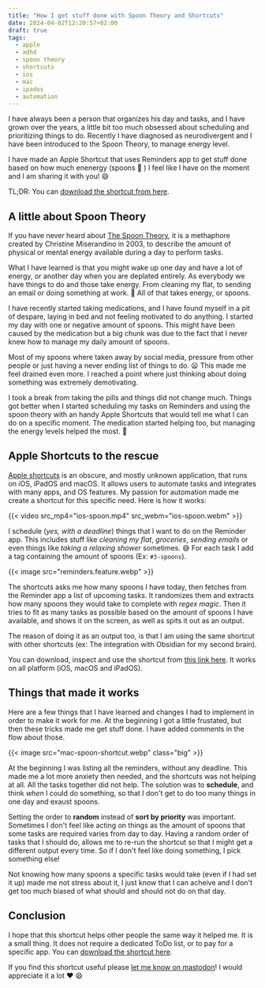 ```yaml
---
title: "How I get stuff done with Spoon Theory and Shortcuts"
date: 2024-04-02T12:20:57+02:00
draft: true
tags:
  - apple
  - adhd
  - spoon theory
  - shortcuts
  - ios
  - mac
  - ipados
  - automation
---
```

I have always been a person that organizes his day and tasks, and I have grown
over the years, a little bit too much obsessed about scheduling and prioritizing
things to do. Recently I have diagnosed as neurodivergent and I have been 
introduced to the Spoon Theory, to manage energy level.

I have made an Apple Shortcut that uses Reminders app to get stuff done based on
how much enenergy (spoons :spoon: ) I feel like I have on the moment and I am sharing it
with you! :smile:

<!--more-->
TL;DR: You can [download the shortcut from here](https://www.icloud.com/shortcuts/dca360da797e4c28b1221c5b97c83b6a).

## A little about Spoon Theory
If you have never heard about [The Spoon Theory](https://en.wikipedia.org/wiki/Spoon_theory),
it is a methaphore created by Christine Miserandino in 2003, to describe the 
amount of physical or mental energy available during a day to perform tasks.

What I have learned is that you might wake up one day and have a lot of energy,
or another day when you are deplated entirely. As everybody we have things to do
and those take energy. From cleaning my flat, to sending an email or doing 
something at work. :spoon: All of that takes energy, or spoons.

I have recently started taking medications, and I have found myself in a pit of
despare, laying in bed and not feeling motivated to do anything. I started my day
with one or negative amount of spoons. This might have been caused by the 
medication but a big chunk was due to the fact that I never knew how to manage
my daily amount of spoons.

Most of my spoons where taken away by social media, pressure from other people
or just having a never ending list of things to do. :frowning: This made me feel drained 
even more. I reached a point where just thinking about doing something was 
extremely demotivating.

I took a break from taking the pills and things did not change much. Things got
better when I started scheduling my tasks on Reminders and using the spoon 
theory with an handy Apple Shortcuts that would tell me what I can do on a 
specific moment. The medication started helping too, but managing the energy
levels helped the most. :tada:

## Apple Shortcuts to the rescue
[Apple shortcuts](https://apps.apple.com/us/app/shortcuts/id915249334) is an 
obscure, and mostly unknown application, that runs on iOS, iPadOS and macOS. 
It allows users to automate tasks and integrates with many apps, and OS 
features. My passion for automation made me create a shortcut for this specific
need. Here is how it works:

{{< video src_mp4="ios-spoon.mp4" src_webm="ios-spoon.webm" >}}

I schedule (_yes, with a deadline_) things that I want to do on the Reminder app.
This includes stuff like _cleaning my flat_, _groceries_, _sending emails_ or
even things like _taking a relaxing shower_ sometimes. :sweat_smile: For each
task I add a tag containing the amount of spoons (Ex: `#3-spoons`).

{{< image src="reminders.feature.webp" >}}

The shortcuts asks me how many spoons I have today, then fetches from the
Reminder app a list of upcoming tasks. It randomizes them and extracts how
many spoons they would take to complete with _regex magic_. Then it tries to
fit as many tasks as possible based on the amount of spoons I have available,
and shows it on the screen, as well as spits it out as an output.

The reason of doing it as an output too, is that I am using the same shortcut
with other shortcuts (ex: The integration with Obsidian for my second brain).

You can download, inspect and use the shortcut from 
[this link here](https://www.icloud.com/shortcuts/dca360da797e4c28b1221c5b97c83b6a).
It works on all platform (iOS, macOS and iPadOS).

## Things that made it works
Here are a few things that I have learned and changes I had to implement in 
order to make it work for me. At the beginning I got a little frustated, but 
then these tricks made me get stuff done. I have added comments in the flow
about those.

{{< image src="mac-spoon-shortcut.webp" class="big" >}}

At the beginning I was listing all the reminders, without any deadline. 
This made me a lot more anxiety then needed, and the shortcuts was not helping
at all. All the tasks together did not help. The solution was to **schedule**, 
and think _when_ I could do something, so that I don't get to do too many things
in one day and exaust spoons.

Setting the order to **random** instead of **sort by priority** was important.
Sometimes I don't feel like acting on things as the amount of spoons that some
tasks are required varies from day to day. Having a random order of tasks that
I should do, allows me to re-run the shortcut so that I might get a different
output every time. So if I don't feel like doing something, I pick something 
else!

Not knowing how many spoons a specific tasks would take (even if I had set it
up) made me not stress about it, I just know that I can acheive and I don't get
too much biased of what should and should not do on that day.

## Conclusion
I hope that this shortcut helps other people the same way it helped me. It is
a small thing. It does not require a dedicated ToDo list, or to pay for a
specific app. You can [download the shortcut here](https://www.icloud.com/shortcuts/dca360da797e4c28b1221c5b97c83b6a).

If you find this shortcut useful please [let me know on mastodon](https://mastodon.social/@koalalorenzo)! 
I would appreciate it a lot :heart: :smile:
